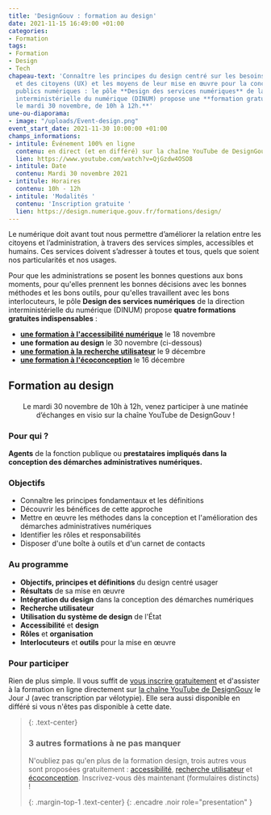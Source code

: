 ```yaml
---
title: 'DesignGouv : formation au design'
date: 2021-11-15 16:49:00 +01:00
categories:
- Formation
tags:
- Formation
- Design
- Tech
chapeau-text: 'Connaître les principes du design centré sur les besoins des usagers
  et des citoyens (UX) et les moyens de leur mise en œuvre pour la conception de services
  publics numériques : le pôle **Design des services numériques** de la direction
  interministérielle du numérique (DINUM) propose une **formation gratuite au design,
  le mardi 30 novembre, de 10h à 12h.**'
une-ou-diaporama:
- image: "/uploads/Event-design.png"
event_start_date: 2021-11-30 10:00:00 +01:00
champs_informations:
- intitule: Événement 100% en ligne
  contenu: en direct (et en différé) sur la chaîne YouTube de DesignGouv
  lien: https://www.youtube.com/watch?v=QjGzdw4OSO8
- intitule: Date
  contenu: Mardi 30 novembre 2021
- intitule: Horaires
  contenu: 10h - 12h
- intitule: 'Modalités '
  contenu: 'Inscription gratuite '
  lien: https://design.numerique.gouv.fr/formations/design/
---
```


Le numérique doit avant tout nous permettre d’améliorer la relation entre les citoyens et l’administration, à travers des services simples, accessibles et humains. Ces services doivent s’adresser à toutes et tous, quels que soient nos particularités et nos usages.

Pour que les administrations se posent les bonnes questions aux bons moments, pour qu'elles prennent les bonnes décisions avec les bonnes méthodes et les bons outils, pour qu'elles travaillent avec les bons interlocuteurs, le pôle **Design des services numériques** de la direction interministérielle du numérique (DINUM) propose **quatre formations gratuites indispensables** : 
* **[une formation à l'accessibilité numérique](https://www.numerique.gouv.fr/agenda/designgouv-formation-accessibilite-numerique/)** le 18 novembre 
* **une formation au design** le 30 novembre (ci-dessous) 
* **[une formation à la recherche utilisateur](https://www.numerique.gouv.fr/agenda/designgouv-formation-recherche-utilisateur/)** le 9 décembre 
* **[une formation à l'écoconception](https://www.numerique.gouv.fr/agenda/designgouv-formation-ecoconception/)** le 16 décembre

<h2 class="text-center">Formation au design</h2>
<div class="encadre"> <p style="margin-top: 20px; text-align:center;">Le mardi 30 novembre de 10h à 12h, venez participer à une matinée d’échanges en visio sur la chaîne YouTube de DesignGouv&nbsp;!</p> </div>

<h3 class="h2">Pour qui ?</h3>

**Agents** de la fonction publique ou **prestataires impliqués dans la conception des démarches administratives numériques.** 

<h3 class="h2">Objectifs</h3>

* Connaître les principes fondamentaux et les définitions
* Découvrir les bénéfices de cette approche
* Mettre en œuvre les méthodes dans la conception et l'amélioration des démarches administratives numériques
* Identifier les rôles et responsabilités
* Disposer d'une boîte à outils et d'un carnet de contacts

<h3 class="h2">Au programme</h3>

* **Objectifs, principes et définitions** du design centré usager
* **Résultats** de sa mise en œuvre
* **Intégration du design** dans la conception des démarches numériques
* **Recherche utilisateur**
* **Utilisation du système de design** de l'État
* **Accessibilité** et **design**
* **Rôles** et **organisation**
* **Interlocuteurs** et **outils** pour la mise en œuvre

<h3 class="h2">Pour participer</h3>

Rien de plus simple. Il vous suffit de [vous inscrire gratuitement](https://design.numerique.gouv.fr/formations/design/) et d'assister à la formation en ligne directement sur [la chaîne YouTube de DesignGouv](https://www.youtube.com/channel/UCMH9lC8dSlRVRfb0LoKuJZw/featured) le Jour J (avec transcription par vélotypie). Elle sera aussi disponible en différé si vous n'êtes pas disponible à cette date.

> {: .text-center}
>
> ### 3 autres formations à ne pas manquer
>
> N'oubliez pas qu'en plus de la formation design, trois autres vous sont proposées gratuitement : [accessibilité](https://design.numerique.gouv.fr/formations/accessibilite/), [recherche utilisateur](https://design.numerique.gouv.fr/formations/recherche-utilisateur/) et [écoconception](https://design.numerique.gouv.fr/formations/ecoconception/). Inscrivez-vous dès maintenant (formulaires distincts) !
>
> {: .margin-top-1 .text-center}
{: .encadre .noir role="presentation" }